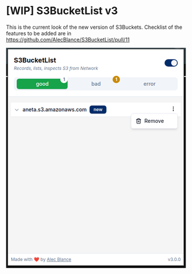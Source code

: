 # [WIP] S3BucketList v3

This is the current look of the new version of S3Buckets. Checklist of the features to be added are in https://github.com/AlecBlance/S3BucketList/pull/11

![alt text](image.png)
